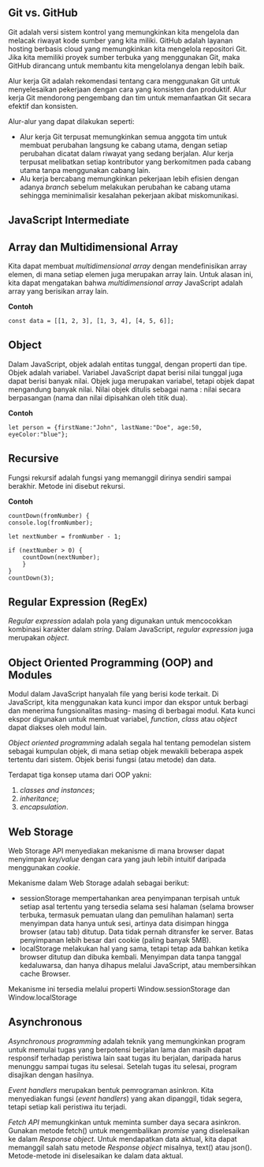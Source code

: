 ## Git vs. GitHub
Git adalah versi sistem kontrol yang memungkinkan kita mengelola dan melacak riwayat kode sumber yang kita miliki. GitHub adalah layanan hosting berbasis cloud yang memungkinkan kita mengelola repositori Git. Jika kita memiliki proyek sumber terbuka yang menggunakan Git, maka GitHub dirancang untuk membantu kita mengelolanya dengan lebih baik.

Alur kerja Git adalah rekomendasi tentang cara menggunakan Git untuk menyelesaikan pekerjaan dengan cara yang konsisten dan produktif. Alur kerja Git mendorong pengembang dan tim untuk memanfaatkan Git secara efektif dan konsisten.

Alur-alur yang dapat dilakukan seperti:

- Alur kerja Git terpusat memungkinkan semua anggota tim untuk membuat perubahan langsung ke cabang utama, dengan setiap perubahan dicatat dalam riwayat yang sedang berjalan. Alur kerja terpusat melibatkan setiap kontributor yang berkomitmen pada cabang utama tanpa menggunakan cabang lain.
- Alu kerja bercabang memungkinkan pekerjaan lebih efisien dengan adanya _branch_ sebelum melakukan perubahan ke cabang utama sehingga meminimalisir kesalahan pekerjaan akibat miskomunikasi.

## **JavaScript Intermediate**

## Array dan Multidimensional Array
Kita dapat membuat _multidimensional array_ dengan mendefinisikan array elemen, di mana setiap elemen juga merupakan array lain. Untuk alasan ini, kita dapat mengatakan bahwa _multidimensional array_ JavaScript adalah array yang berisikan array lain.

**Contoh**

    const data = [[1, 2, 3], [1, 3, 4], [4, 5, 6]];
 



## Object
Dalam JavaScript, objek adalah entitas tunggal, dengan properti dan tipe. Objek adalah variabel. Variabel JavaScript dapat berisi nilai tunggal juga dapat berisi banyak nilai. Objek juga merupakan variabel, tetapi objek dapat mengandung banyak nilai. Nilai objek ditulis sebagai nama : nilai secara berpasangan (nama dan nilai dipisahkan oleh titik dua).

**Contoh**

    let person = {firstName:"John", lastName:"Doe", age:50, eyeColor:"blue"};


## Recursive
Fungsi rekursif adalah fungsi yang memanggil dirinya sendiri sampai berakhir. Metode ini disebut rekursi. 

**Contoh**

    countDown(fromNumber) {
    console.log(fromNumber);

    let nextNumber = fromNumber - 1;

    if (nextNumber > 0) {
        countDown(nextNumber);
        }
    }
    countDown(3);


## Regular Expression (RegEx)
_Regular expression_ adalah pola yang digunakan untuk mencocokkan kombinasi karakter dalam _string_. Dalam JavaScript, _regular expression_ juga merupakan _object_.

## Object Oriented Programming (OOP) and Modules
Modul dalam JavaScript hanyalah file yang berisi kode terkait. Di JavaScript, kita menggunakan kata kunci impor dan ekspor untuk berbagi dan menerima fungsionalitas masing- masing di berbagai modul. Kata kunci ekspor digunakan untuk membuat variabel, _function_, _class_ atau _object_ dapat diakses oleh modul lain.

 _Object oriented programming_ adalah segala hal tentang pemodelan sistem sebagai kumpulan objek, di mana setiap objek mewakili beberapa aspek tertentu dari sistem. Objek berisi fungsi (atau metode) dan data. 
 
 Terdapat tiga konsep utama dari OOP yakni:
1. _classes and instances_;
2. _inheritance_; 
3. _encapsulation_.

## Web Storage
Web Storage API menyediakan mekanisme di mana browser dapat menyimpan _key/value_ dengan cara yang jauh lebih intuitif daripada menggunakan _cookie_. 

Mekanisme dalam Web Storage adalah sebagai berikut: 
- sessionStorage mempertahankan area penyimpanan terpisah untuk setiap asal tertentu yang tersedia selama sesi halaman (selama browser terbuka, termasuk pemuatan ulang dan pemulihan halaman) serta menyimpan data hanya untuk sesi, artinya data disimpan hingga browser (atau tab) ditutup. Data tidak pernah ditransfer ke server. Batas penyimpanan lebih besar dari cookie (paling banyak 5MB).
- localStorage melakukan hal yang sama, tetapi tetap ada bahkan ketika browser ditutup dan dibuka kembali. Menyimpan data tanpa tanggal kedaluwarsa, dan hanya dihapus melalui JavaScript, atau membersihkan cache Browser.

Mekanisme ini tersedia melalui properti Window.sessionStorage dan Window.localStorage

## Asynchronous
_Asynchronous programming_ adalah teknik yang memungkinkan program untuk memulai tugas yang berpotensi berjalan lama dan masih dapat responsif terhadap peristiwa lain saat tugas itu berjalan, daripada harus menunggu sampai tugas itu selesai. Setelah tugas itu selesai, program disajikan dengan hasilnya.

_Event handlers_ merupakan bentuk pemrograman asinkron. Kita menyediakan fungsi (_event handlers_) yang akan dipanggil, tidak segera, tetapi setiap kali peristiwa itu terjadi. 

_Fetch API_ memungkinkan untuk meminta sumber daya secara asinkron. Gunakan metode fetch() untuk mengembalikan _promise_ yang diselesaikan ke dalam _Response object_. Untuk mendapatkan data aktual, kita dapat memanggil salah satu metode _Response object_ misalnya, text() atau json(). Metode-metode ini diselesaikan ke dalam data aktual.